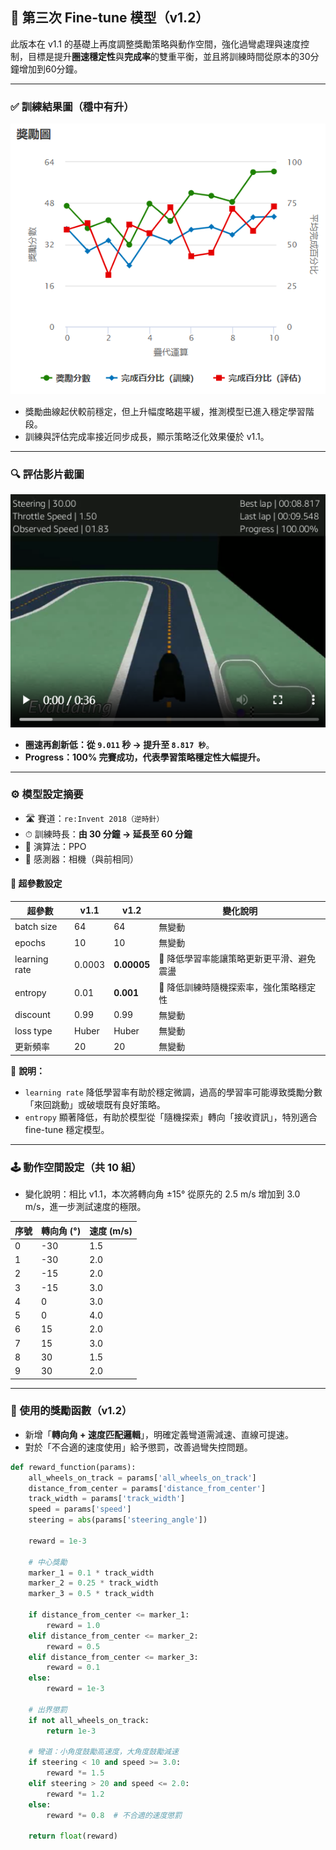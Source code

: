 ## 🧪 第三次 Fine-tune 模型（v1.2）

此版本在 v1.1 的基礎上再度調整獎勵策略與動作空間，強化過彎處理與速度控制，目標是提升**圈速穩定性**與**完成率**的雙重平衡，並且將訓練時間從原本的30分鐘增加到60分鐘。

---

### ✅ 訓練結果圖（穩中有升）

![第三次訓練結果圖](images/training_v1.2.png)

- 獎勵曲線起伏較前穩定，但上升幅度略趨平緩，推測模型已進入穩定學習階段。
- 訓練與評估完成率接近同步成長，顯示策略泛化效果優於 v1.1。

---

### 🔍 評估影片截圖

![第三次模型影片](images/eval_v1.2.png)

- **圈速再創新低：從 `9.011` 秒 → 提升至 `8.817 秒`**。
- **Progress：100% 完賽成功，代表學習策略穩定性大幅提升。**

---

### ⚙️ 模型設定摘要

- 🛣 賽道：`re:Invent 2018（逆時針）`
- ⏱ 訓練時長：**由 30 分鐘 → 延長至 60 分鐘**
- 🤖 演算法：PPO
- 🎥 感測器：相機（與前相同）

#### 🧮 超參數設定

| 超參數         | v1.1       | v1.2       | 變化說明                                       |
|----------------|------------|------------|------------------------------------------------|
| batch size     | 64         | 64         | 無變動                                        |
| epochs         | 10         | 10         | 無變動                                        |
| learning rate  | 0.0003    | **0.00005**| 🔽 降低學習率能讓策略更新更平滑、避免震盪                 |
| entropy        | 0.01       | **0.001**  | 🔽 降低訓練時隨機探索率，強化策略穩定性               |
| discount       | 0.99       | 0.99       | 無變動                                        |
| loss type      | Huber      | Huber      | 無變動                                        |
| 更新頻率        | 20         | 20         | 無變動                                        |

📌 **說明：**

- `learning rate` 降低學習率有助於穩定微調，過高的學習率可能導致獎勵分數「來回跳動」或破壞既有良好策略。
- `entropy` 顯著降低，有助於模型從「隨機探索」轉向「接收資訊」，特別適合 fine-tune 穩定模型。

---

### 🕹 動作空間設定（共 10 組）

- 變化說明：相比 v1.1，本次將轉向角 ±15° 從原先的 2.5 m/s 增加到 3.0 m/s，進一步測試速度的極限。

| 序號 | 轉向角 (°) | 速度 (m/s) |
|------|------------|------------|
| 0    | -30        | 1.5        |
| 1    | -30        | 2.0        |
| 2    | -15        | 2.0        |
| 3    | -15        | 3.0        |
| 4    | 0          | 3.0        |
| 5    | 0          | 4.0        |
| 6    | 15         | 2.0        |
| 7    | 15         | 3.0        |
| 8    | 30         | 1.5        |
| 9    | 30         | 2.0        |

---

### 🧠 使用的獎勵函數（v1.2）

- 新增「**轉向角 + 速度匹配邏輯**」，明確定義彎道需減速、直線可提速。
- 對於「不合適的速度使用」給予懲罰，改善過彎失控問題。

```python
def reward_function(params):
    all_wheels_on_track = params['all_wheels_on_track']
    distance_from_center = params['distance_from_center']
    track_width = params['track_width']
    speed = params['speed']
    steering = abs(params['steering_angle'])

    reward = 1e-3

    # 中心獎勵
    marker_1 = 0.1 * track_width
    marker_2 = 0.25 * track_width
    marker_3 = 0.5 * track_width

    if distance_from_center <= marker_1:
        reward = 1.0
    elif distance_from_center <= marker_2:
        reward = 0.5
    elif distance_from_center <= marker_3:
        reward = 0.1
    else:
        reward = 1e-3

    # 出界懲罰
    if not all_wheels_on_track:
        return 1e-3

    # 彎道：小角度鼓勵高速度，大角度鼓勵減速
    if steering < 10 and speed >= 3.0:
        reward *= 1.5
    elif steering > 20 and speed <= 2.0:
        reward *= 1.2
    else:
        reward *= 0.8  # 不合適的速度懲罰

    return float(reward)

